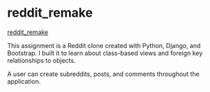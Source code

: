 # reddit_remake
[reddit_remake](http://redditish-tdhuynh.herokuapp.com/)

This assignment is a Reddit clone created with Python, Django, and Bootstrap.
I built it to learn about class-based views and foreign key relationships to objects.

A user can create subreddits, posts, and comments throughout the application. 
